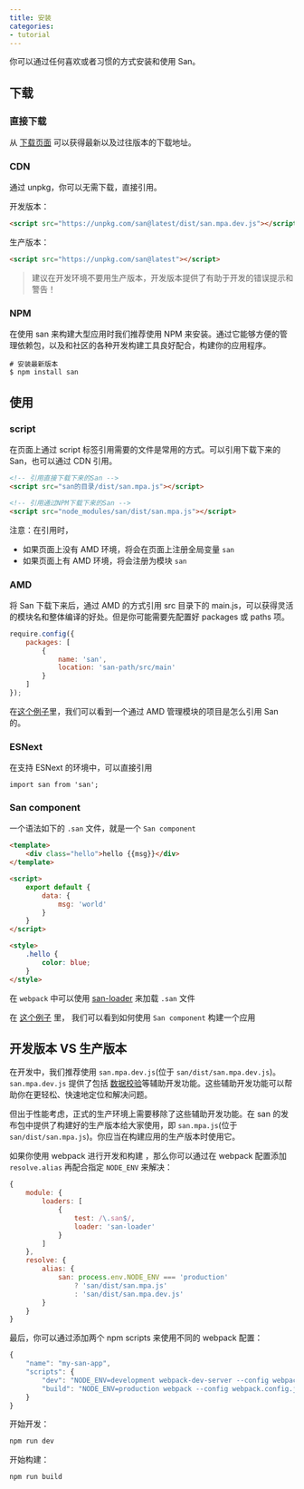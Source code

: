 ```yaml
---
title: 安装
categories:
- tutorial
---
```


你可以通过任何喜欢或者习惯的方式安装和使用 San。


下载
-----

### 直接下载

从 [下载页面](https://github.com/ecomfe/san/releases) 可以获得最新以及过往版本的下载地址。

### CDN

通过 unpkg，你可以无需下载，直接引用。

开发版本：

```html
<script src="https://unpkg.com/san@latest/dist/san.mpa.dev.js"></script>
```

生产版本：

```html
<script src="https://unpkg.com/san@latest"></script>
```

> 建议在开发环境不要用生产版本，开发版本提供了有助于开发的错误提示和警告！

### NPM

在使用 san 来构建大型应用时我们推荐使用 NPM 来安装。通过它能够方便的管理依赖包，以及和社区的各种开发构建工具良好配合，构建你的应用程序。

```shell
# 安装最新版本
$ npm install san
```

使用
-----


### script

在页面上通过 script 标签引用需要的文件是常用的方式。可以引用下载下来的 San，也可以通过 CDN 引用。


```html
<!-- 引用直接下载下来的San -->
<script src="san的目录/dist/san.mpa.js"></script>

<!-- 引用通过NPM下载下来的San -->
<script src="node_modules/san/dist/san.mpa.js"></script>
```

注意：在引用时，

- 如果页面上没有 AMD 环境，将会在页面上注册全局变量 `san`
- 如果页面上有 AMD 环境，将会注册为模块 `san`


### AMD

将 San 下载下来后，通过 AMD 的方式引用 src 目录下的 main.js，可以获得灵活的模块名和整体编译的好处。但是你可能需要先配置好 packages 或 paths 项。

```js
require.config({
    packages: [
        {
            name: 'san',
            location: 'san-path/src/main'
        }
    ]
});
```

在[这个例子](https://github.com/ecomfe/san/tree/master/example/todos-amd)里，我们可以看到一个通过 AMD 管理模块的项目是怎么引用 San 的。

### ESNext

在支持 ESNext 的环境中，可以直接引用

```
import san from 'san';
```

### San component

一个语法如下的 `.san` 文件，就是一个 `San component`

```html
<template>
    <div class="hello">hello {{msg}}</div>
</template>

<script>
    export default {
        data: {
            msg: 'world'
        }
    }
</script>

<style>
    .hello {
        color: blue;
    }
</style>
```

在 `webpack` 中可以使用 [san-loader](https://github.com/ecomfe/san-loader)  来加载 `.san` 文件

在 [这个例子](https://github.com/ecomfe/san/tree/master/example/todos-esnext) 里，
我们可以看到如何使用 `San component` 构建一个应用

开发版本 VS 生产版本
----------

在开发中，我们推荐使用 `san.mpa.dev.js`(位于 `san/dist/san.mpa.dev.js`)。`san.mpa.dev.js` 提供了包括 [数据校验](/san/tutorial/data-checking/)等辅助开发功能。这些辅助开发功能可以帮助你在更轻松、快速地定位和解决问题。

但出于性能考虑，正式的生产环境上需要移除了这些辅助开发功能。在 san 的发布包中提供了构建好的生产版本给大家使用，即 `san.mpa.js`(位于 `san/dist/san.mpa.js`)。你应当在构建应用的生产版本时使用它。

如果你使用 webpack 进行开发和构建 ，那么你可以通过在 webpack 配置添加 `resolve.alias` 再配合指定 `NODE_ENV` 来解决：

```js
{
    module: {
        loaders: [
            {
                test: /\.san$/,
                loader: 'san-loader'
            }
        ]
    },
    resolve: {
        alias: {
            san: process.env.NODE_ENV === 'production'
                ? 'san/dist/san.mpa.js'
                : 'san/dist/san.mpa.dev.js'
        }
    }
}
```

最后，你可以通过添加两个 npm scripts 来使用不同的 webpack 配置：

```js
{
    "name": "my-san-app",
    "scripts": {
        "dev": "NODE_ENV=development webpack-dev-server --config webpack.config.js",
        "build": "NODE_ENV=production webpack --config webpack.config.js"
    }
}
```

开始开发：

```sh
npm run dev
```

开始构建：

```sh
npm run build
```
